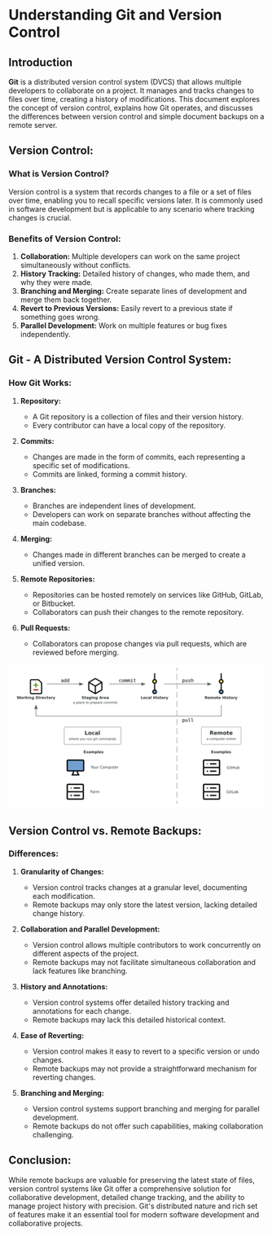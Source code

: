# Understanding Git and Version Control

## Introduction

**Git** is a distributed version control system (DVCS) that allows multiple developers to collaborate on a project. It manages and tracks changes to files over time, creating a history of modifications. This document explores the concept of version control, explains how Git operates, and discusses the differences between version control and simple document backups on a remote server.

## Version Control:

### What is Version Control?

Version control is a system that records changes to a file or a set of files over time, enabling you to recall specific versions later. It is commonly used in software development but is applicable to any scenario where tracking changes is crucial.

### Benefits of Version Control:

1. **Collaboration:** Multiple developers can work on the same project simultaneously without conflicts.
2. **History Tracking:** Detailed history of changes, who made them, and why they were made.
3. **Branching and Merging:** Create separate lines of development and merge them back together.
4. **Revert to Previous Versions:** Easily revert to a previous state if something goes wrong.
5. **Parallel Development:** Work on multiple features or bug fixes independently.

## Git - A Distributed Version Control System:

### How Git Works:

1. **Repository:**
   - A Git repository is a collection of files and their version history.
   - Every contributor can have a local copy of the repository.

2. **Commits:**
   - Changes are made in the form of commits, each representing a specific set of modifications.
   - Commits are linked, forming a commit history.

3. **Branches:**
   - Branches are independent lines of development.
   - Developers can work on separate branches without affecting the main codebase.

4. **Merging:**
   - Changes made in different branches can be merged to create a unified version.

5. **Remote Repositories:**
   - Repositories can be hosted remotely on services like GitHub, GitLab, or Bitbucket.
   - Collaborators can push their changes to the remote repository.

6. **Pull Requests:**
   - Collaborators can propose changes via pull requests, which are reviewed before merging.

![gitworkflow](git-workflow.png)
## Version Control vs. Remote Backups:

### Differences:

1. **Granularity of Changes:**
   - Version control tracks changes at a granular level, documenting each modification.
   - Remote backups may only store the latest version, lacking detailed change history.

2. **Collaboration and Parallel Development:**
   - Version control allows multiple contributors to work concurrently on different aspects of the project.
   - Remote backups may not facilitate simultaneous collaboration and lack features like branching.

3. **History and Annotations:**
   - Version control systems offer detailed history tracking and annotations for each change.
   - Remote backups may lack this detailed historical context.

4. **Ease of Reverting:**
   - Version control makes it easy to revert to a specific version or undo changes.
   - Remote backups may not provide a straightforward mechanism for reverting changes.

5. **Branching and Merging:**
   - Version control systems support branching and merging for parallel development.
   - Remote backups do not offer such capabilities, making collaboration challenging.

## Conclusion:

While remote backups are valuable for preserving the latest state of files, version control systems like Git offer a comprehensive solution for collaborative development, detailed change tracking, and the ability to manage project history with precision. Git's distributed nature and rich set of features make it an essential tool for modern software development and collaborative projects.
